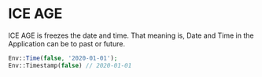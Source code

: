 ICE AGE
===

 ICE AGE is freezes the date and time.
 That meaning is, Date and Time in the Application can be to past or future. 

```php
Env::Time(false, '2020-01-01');
Env::Timestamp(false) // 2020-01-01
```
